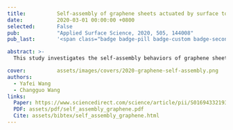```yaml
---
title:          Self-assembly of graphene sheets actuated by surface topological defects：Toward the fabrication of novel nanostructures and drug delivery devices
date:           2020-03-01 00:00:00 +0800
selected:       False
pub:            "Applied Surface Science, 2020, 505, 144008"
pub_last:       '<span class="badge badge-pill badge-custom badge-secondary">Journal</span>'

abstract: >-
  This study investigates the self-assembly behaviors of graphene sheets induced by surface topological defects using atomistic simulations. A systematic simulation approach reveals four distinct dynamic modes—polygon nanoscroll, polygon nanotube, breathing oscillation, and damping vibration—each modulated by geometric design parameters. The work proposes a reverse design paradigm to achieve targeted nanostructures for applications such as drug delivery.

cover:          assets/images/covers/2020-graphene-self-assembly.png
authors:
  - Yafei Wang
  - Changguo Wang
links:
  Paper: https://www.sciencedirect.com/science/article/pii/S0169433219328247
  PDF: assets/pdf/self_assembly_graphene.pdf
  Cite: assets/bibtex/self_assembly_graphene.html
---
```

